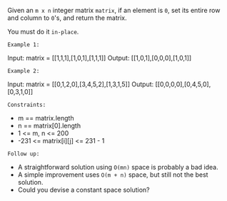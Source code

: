 Given an `m x n` integer matrix `matrix`, if an element is `0`, set its entire row and column to `0`'s, and return the matrix.

You must do it `in-place`.

`Example 1:`

Input: matrix = [[1,1,1],[1,0,1],[1,1,1]]
Output: [[1,0,1],[0,0,0],[1,0,1]]

`Example 2:`

Input: matrix = [[0,1,2,0],[3,4,5,2],[1,3,1,5]]
Output: [[0,0,0,0],[0,4,5,0],[0,3,1,0]]

`Constraints:`

- m == matrix.length
- n == matrix[0].length
- 1 <= m, n <= 200
- -231 <= matrix[i][j] <= 231 - 1

`Follow up:`

- A straightforward solution using `O(mn)` space is probably a bad idea.
- A simple improvement uses `O(m + n)` space, but still not the best solution.
- Could you devise a constant space solution?
